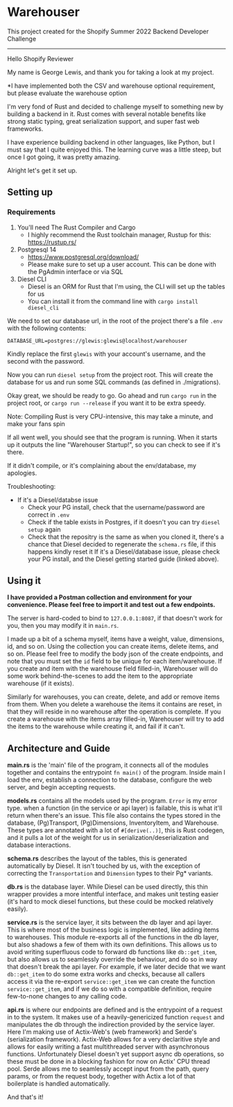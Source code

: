 # Warehouser

This project created for the Shopify Summer 2022 Backend Developer Challenge

---

Hello Shopify Reviewer

My name is George Lewis, and thank you for taking a look at my project.

*I have implemented both the CSV and warehouse optional requirement, but please evaluate the warehouse option

I'm very fond of Rust and decided to challenge myself to something new by building a backend in it. Rust comes with several notable benefits like strong static typing, great serialization support, and super fast web frameworks.

I have experience building backend in other languages, like Python, but I must say that I quite enjoyed this.
The learning curve was a little steep, but once I got going, it was pretty amazing.

Alright let's get it set up.

## Setting up

### Requirements

1. You'll need The Rust Compiler and Cargo
    - I highly recommend the Rust toolchain manager, Rustup for this: https://rustup.rs/
2. Postgresql 14
    - https://www.postgresql.org/download/
    - Please make sure to set up a user account. This can be done with the PgAdmin interface or via SQL
3. Diesel CLI
    - Diesel is an ORM for Rust that I'm using, the CLI will set up the tables for us
    - You can install it from the command line with `cargo install diesel_cli`

We need to set our database url, in the root of the project there's a file `.env` with the following contents:

`DATABASE_URL=postgres://glewis:glewis@localhost/warehouser`

Kindly replace the first `glewis` with your account's username, and the second with the password.

Now you can run `diesel setup` from the project root. This will create the database for us and run some SQL commands (as defined in ./migrations).

Okay great, we should be ready to go.
Go ahead and run `cargo run` in the project root, or `cargo run --release` if you want it to be extra speedy.

Note: Compiling Rust is very CPU-intensive, this may take a minute, and make your fans spin

If all went well, you should see that the program is running.
When it starts up it outputs the line "Warehouser Startup!", so you can check to see if it's there.

If it didn't compile, or it's complaining about the env/database, my apologies.

Troubleshooting:
- If it's a Diesel/databse issue
  - Check your PG install, check that the username/password are correct in `.env`
  - Check if the table exists in Postgres, if it doesn't you can try `diesel setup` again
  - Check that the repositry is the same as when you cloned it, there's a chance that Diesel decided to regenerate the `schema.rs` file, if this happens kindly reset it
If it's a Diesel/database issue, please check your PG install, and the Diesel getting started guide (linked above).

## Using it

**I have provided a Postman collection and environment for your convenience. Please feel free to import it and test out a few endpoints.**

The server is hard-coded to bind to `127.0.0.1:8087`, if that doesn't work for you, then you may modify it in `main.rs`.

I made up a bit of a schema myself, items have a weight, value, dimensions, id, and so on.
Using the collection you can create items, delete items, and so on. Please feel free to modify the body json of the create endpoints, and note that you must set the `id` field to be unique for each item/warehouse. If you create and item with the warehouse field filled-in, Warehouser will do some work behind-the-scenes to add the item to the appropriate warehouse (if it exists).

Similarly for warehouses, you can create, delete, and add or remove items from them.
When you delete a warehouse the items it contains are reset, in that they will reside in no warehouse after the operation is complete.
If you create a warehouse with the items array filled-in, Warehouser will try to add the items to the warehouse while creating it, and fail if it can't.

## Architecture and Guide

**main.rs** is the 'main' file of the program, it connects all of the modules together and contains the entrypoint `fn main()` of the program. Inside main I load the env, establish a connection to the database, configure the web server, and begin accepting requests.

**models.rs** contains all the models used by the program. `Error` is my error type. when a function (in the service or api layer) is failable, this is what it'll return when there's an issue. This file also contains the types stored in the database, (Pg)Transport, (Pg)Dimensions, InventoryItem, and Warehouse. These types are annotated with a lot of `#[derive(..)]`, this is Rust codegen, and it pulls a lot of the weight for us in serialization/deserialization and database interactions.

**schema.rs** describes the layout of the tables, this is generated automatically by Diesel. It isn't touched by us, with the exception of correcting the `Transportation` and `Dimension` types to their Pg* variants.

**db.rs** is the database layer. While Diesel can be used directly, this thin wrapper provides a more intentful interface, and makes unit testing easier (it's hard to mock diesel functions, but these could be mocked relatively easily).

**service.rs** is the service layer, it sits between the db layer and api layer. This is where most of the business logic is implemented, like adding items to warehouses. This module re-exports all of the functions in the db layer, but also shadows a few of them with its own definitions. This allows us to avoid writing superfluous code to forward db functions like `db::get_item`, but also allows us to seamlessly override the behaviour, and do so in way that doesn't break the api layer. For example, if we later decide that we want `db::get_item` to do some extra works and checks, because all callers access it via the re-export `service::get_item` we can create the function `service::get_item`, and if we do so with a compatible definition, require few-to-none changes to any calling code.

**api.rs** is where our endpoints are defined and is the entrypoint of a request in to the system. It makes use of a heavily-genericized function `request` and manipulates the db through the indirection provided by the service layer. Here I'm making use of Actix-Web's (web framework) and Serde's (serialization framework). Actix-Web allows for a very declaritive style and allows for easily writing a fast multithreaded server with asynchronous functions. Unfortunately Diesel doesn't yet support async db operations, so these must be done in a blocking fashion for now on Actix' CPU thread pool. Serde allows me to seamlessly accept input from the path, query params, or from the request body, together with Actix a lot of that boilerplate is handled automatically.

And that's it!
